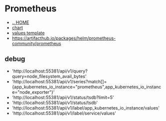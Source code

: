 # Prometheus

- [.. HOME](../../../README.md)
- [chart](../../../charts/prometheus/README.md)
- [values template](prometheus.tpl)
- https://artifacthub.io/packages/helm/prometheus-community/prometheus

## debug

- 'http://localhost:55381/api/v1/query?query=node_filesystem_avail_bytes'
- 'http://localhost:55381/api/v1/series?match[]={app_kubernetes_io_instance="prometheus",app_kubernetes_io_instance="node_exporter"}'
- 'http://localhost:55381/api/v1/status/tsdb?limit=5'
- 'http://localhost:55381/api/v1/status/tsdb'
- 'http://localhost:55381/api/v1/label/app_kubernetes_io_instance/values'
- 'http://localhost:55381/api/v1/label/service/values'
